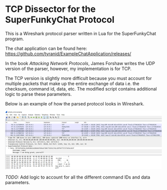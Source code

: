 # TCP Dissector for the SuperFunkyChat Protocol

This is a Wireshark protocol parser written in Lua for the SuperFunkyChat program.

The chat application can be found here: https://github.com/tyranid/ExampleChatApplication/releases/

In the book *Attacking Network Protocols*, James Forshaw writes the UDP version of the parser, however, my implementation is for TCP.

The TCP version is slightly more difficult because you must account for multiple packets that make up the entire exchange of data i.e. the checksum, command id, data, etc. The modified script contains additional logic to parse these parameters.

Below is an example of how the parsed protocol looks in Wireshark.

![Screenshot](images/wireshark.png)

*TODO:* Add logic to account for all the different command IDs and data parameters.
